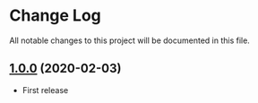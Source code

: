 # Change Log

All notable changes to this project will be documented in this file.

## [1.0.0](https://github.com/airbus-cyber/graylog-plugin-ldap/tree/1.0.0) (2020-02-03)

* First release
